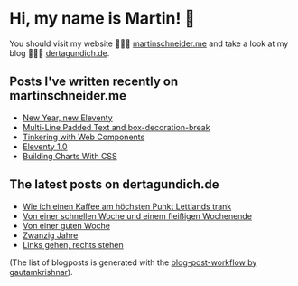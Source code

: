 # Hi, my name is Martin! 👋 
You should visit my website 👨🏼‍💻  [martinschneider.me](https://martinschneider.me) and take a look at my blog 🤷🏼‍♂️ [dertagundich.de](https://www.dertagundich.de).

## Posts I've written recently on martinschneider.me
<!-- MSME-POST-LIST:START -->
- [New Year, new Eleventy](https://martinschneider.me/articles/new-year-new-eleventy/)
- [Multi-Line Padded Text and box-decoration-break](https://martinschneider.me/articles/multi-line-padded-text-and-box-decoration-break/)
- [Tinkering with Web Components](https://martinschneider.me/articles/tinkering-with-web-components/)
- [Eleventy 1.0](https://martinschneider.me/articles/eleventy-1-0/)
- [Building Charts With CSS](https://martinschneider.me/articles/building-charts-with-css/)
<!-- MSME-POST-LIST:END -->

## The latest posts on dertagundich.de
<!-- DTUI-POST-LIST:START -->
- [Wie ich einen Kaffee am höchsten Punkt Lettlands trank](https://www.dertagundich.de/blog/2023/03/10/wie-ich-einen-kaffee-am-hochsten-punkt-lettlands-trank)
- [Von einer schnellen Woche und einem fleißigen Wochenende](https://www.dertagundich.de/blog/2023/03/05/von-einer-schnellen-woche-und-einem-fleissigen-wochenende)
- [Von einer guten Woche](https://www.dertagundich.de/blog/2023/02/27/von-einer-guten-woche)
- [Zwanzig Jahre](https://www.dertagundich.de/blog/2023/02/26/zwanzig-jahre)
- [Links gehen, rechts stehen](https://www.dertagundich.de/blog/2023/02/23/links-gehen-rechts-stehen)
<!-- DTUI-POST-LIST:END -->

(The list of blogposts is generated with the [blog-post-workflow by gautamkrishnar](https://github.com/gautamkrishnar/blog-post-workflow)).
